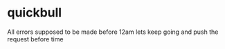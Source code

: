 # quickbull


All errors supposed to be made before 12am
lets keep going and push the request before time 
